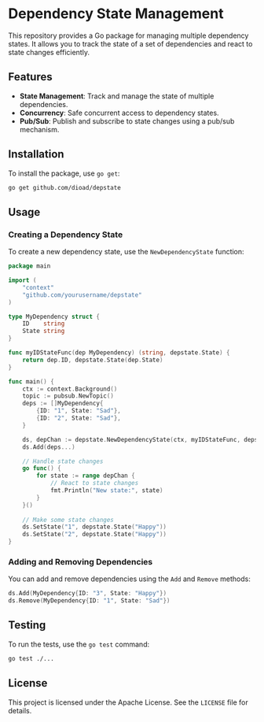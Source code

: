 # Dependency State Management

This repository provides a Go package for managing multiple dependency states. It allows you to track the state of a set of dependencies and react to state changes efficiently.

## Features

- **State Management**: Track and manage the state of multiple dependencies.
- **Concurrency**: Safe concurrent access to dependency states.
- **Pub/Sub**: Publish and subscribe to state changes using a pub/sub mechanism.

## Installation

To install the package, use `go get`:

```sh
go get github.com/dioad/depstate
```

## Usage

### Creating a Dependency State

To create a new dependency state, use the `NewDependencyState` function:

```go
package main

import (
    "context"
    "github.com/yourusername/depstate"
)

type MyDependency struct {
    ID    string
    State string
}

func myIDStateFunc(dep MyDependency) (string, depstate.State) {
    return dep.ID, depstate.State(dep.State)
}

func main() {
    ctx := context.Background()
    topic := pubsub.NewTopic()
    deps := []MyDependency{
        {ID: "1", State: "Sad"},
        {ID: "2", State: "Sad"},
    }

    ds, depChan := depstate.NewDependencyState(ctx, myIDStateFunc, depstate.DependenciesMet, topic.Subscribe())
    ds.Add(deps...)

    // Handle state changes
    go func() {
        for state := range depChan {
            // React to state changes
            fmt.Println("New state:", state)
        }
    }()
	
	// Make some state changes
    ds.SetState("1", depstate.State("Happy"))
    ds.SetState("2", depstate.State("Happy"))
}
```

### Adding and Removing Dependencies

You can add and remove dependencies using the `Add` and `Remove` methods:

```go
ds.Add(MyDependency{ID: "3", State: "Happy"})
ds.Remove(MyDependency{ID: "1", State: "Sad"})
```

## Testing

To run the tests, use the `go test` command:

```sh
go test ./...
```

## License

This project is licensed under the Apache License. See the `LICENSE` file for details.